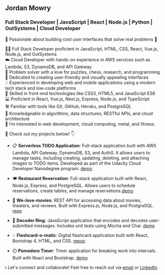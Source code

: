 ## Jordan Mowry
### Full Stack Developer | JavaScript | React | Node.js | Python | OutSystems | Cloud Developer

🌟 Passionate about building cool user interfaces that solve real problems 🚀

👨‍💻 Full Stack Developer proficient in JavaScript, HTML, CSS, React, Vue.js, Node.js, and OutSystems  
☁️ Cloud Developer with hands-on experience in AWS services such as Lambda, S3, DynamoDB, and API Gateway  
🧩 Problem solver with a love for puzzles, chess, research, and programming  
🎨 Dedicated to creating user-friendly and visually appealing interfaces  
💡 Experienced in developing web and mobile applications using a modern tech stack and low-code platforms  
🔧 Skilled in front-end technologies like CSS3, HTML5, and JavaScript ES6  
💻 Proficient in React, Vue.js, Next.js, Express, Node.js, and TypeScript  
🛠️ Familiar with tools like Git, GitHub, Heroku, and PostgreSQL  
🧠 Knowledgeable in algorithms, data structures, RESTful APIs, and cloud architecture  
👀 I’m interested in web development, cloud computing, metal, and fitness.

🚀 Check out my projects below! 👇

- 📋 **Serverless TODO Application**: Full-stack application built with AWS Lambda, API Gateway, DynamoDB, S3, and Auth0. It allows users to manage tasks, including creating, updating, deleting, and attaching images to TODO items. Developed as part of the Udacity Cloud Developer Nanodegree program. [demo](https://magnificent-eclair-0c01b7.netlify.app/)

- 🍽️ **Restaurant Reservation**: Full-stack application built with React, Node.js, Express, and PostgreSQL. Allows users to schedule reservations, create tables, and manage reservations.[demo](https://reservation-front-end.herokuapp.com/dashboard)
  
- 🎥 **We-love-movies**: REST API for accessing data about movies, theaters, and reviews. Built with Express.js, Node.js, and PostgreSQL. [repo](https://github.com/jordanbmowry/we-love-movies)
  
- 🔑 **Decoder Ring**: JavaScript application that encodes and decodes user-submitted messages. Includes unit tests using Mocha and Chai. [demo](https://jordanbmowry.github.io/decoder-ring/)
  
- 💡 **Flashcard-o-matic**: Digital flashcard application built with React, Bootstrap 4, HTML, and CSS. [repoo](https://github.com/jordanbmowry/Flashcard-o-matic)
  
- ⏲️ **Pomodoro Timer**: Timer application for breaking work into intervals. Built with React and Bootstrap. [demo](https://eager-gates-00c9cc.netlify.app/)

📞 Let's connect and collaborate! Feel free to reach out via [email](mailto:jordan.mowry@gmail.com) or [LinkedIn](https://www.linkedin.com/in/jordan-mowry).
